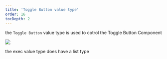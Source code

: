 ```yaml
---
title: 'Toggle Button value type'
order: 16
tocDepth: 2
---
```


the ``` Toggle Button ``` value type is used to cotrol the Toggle Button Component

![](https://github.com/Alexa-RR/RecRoomCV2-Docs/blob/master/content/Images/Bool.gif?raw=true)

<info> the exec value type does have a list type </info>